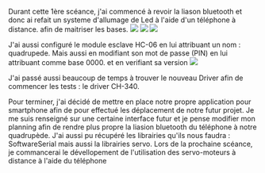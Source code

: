 Durant cette 1ère scéance, j'ai commencé à revoir la liason bluetooth et donc ai refait un systeme d'allumage de Led à l'aide d'un téléphone à distance. afin de maitriser les bases.
<img src="https://github.com/Lptj01/QUADRUPEDE/assets/153199410/7b19ef16-c737-4078-a039-a106a2dff99d" />
<img src="https://github.com/Lptj01/QUADRUPEDE/assets/153199410/536875d6-ffe8-45df-a539-ab4e2d1e6313"/>
<img src="https://github.com/Lptj01/QUADRUPEDE/assets/153199410/0b5e5920-4528-45e5-8ab1-2b8b40d8c44b" />



J'ai aussi configuré le module esclave HC-06 en lui attribuant un nom : quadrupede. Mais aussi en modifiant son mot de passe (PIN) en lui attribuant comme base 0000. et en verifiant sa version
<img src="https://github.com/Lptj01/QUADRUPEDE/assets/153199410/912dbe80-7ab3-4835-ad16-ae0a60b19ef8"/>



J'ai passé aussi beaucoup de temps à trouver le nouveau Driver afin de commencer les tests : le driver CH-340.

Pour terminer, j'ai décidé de mettre en place notre propre application pour smartphone afin de pour effectué les déplacement de notre futur projet. Je me suis renseigné sur une certaine interface futur et je pense modifier
mon planning afin de rendre plus propre la liasion bluetooth du téléphone à notre quadrupède.
J'ai aussi pu récupéré les librairies qu'ils nous faudra : SoftwareSerial mais aussi la librairies servo.
Lors de la prochaine scéance, je commancerai le dévellopement de l'utilisation des servo-moteurs à distance à l'aide du téléphone

